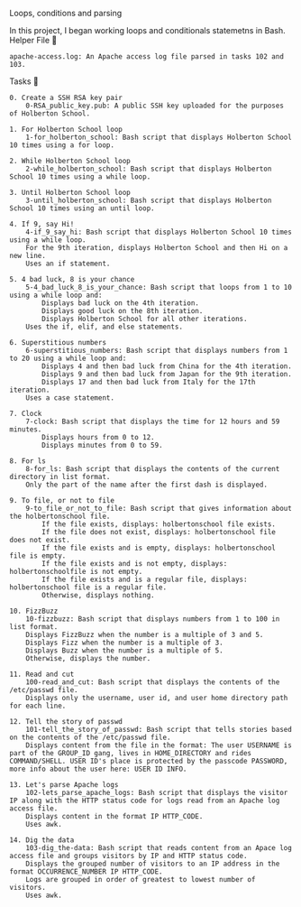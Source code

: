 Loops, conditions and parsing

In this project, I began working loops and conditionals statemetns in Bash.
Helper File 🙌

    apache-access.log: An Apache access log file parsed in tasks 102 and 103.

Tasks 📃

    0. Create a SSH RSA key pair
        0-RSA_public_key.pub: A public SSH key uploaded for the purposes of Holberton School.

    1. For Holberton School loop
        1-for_holberton_school: Bash script that displays Holberton School 10 times using a for loop.

    2. While Holberton School loop
        2-while_holberton_school: Bash script that displays Holberton School 10 times using a while loop.

    3. Until Holberton School loop
        3-until_holberton_school: Bash script that displays Holberton School 10 times using an until loop.

    4. If 9, say Hi!
        4-if_9_say_hi: Bash script that displays Holberton School 10 times using a while loop.
        For the 9th iteration, displays Holberton School and then Hi on a new line.
        Uses an if statement.

    5. 4 bad luck, 8 is your chance
        5-4_bad_luck_8_is_your_chance: Bash script that loops from 1 to 10 using a while loop and:
            Displays bad luck on the 4th iteration.
            Displays good luck on the 8th iteration.
            Displays Holberton School for all other iterations.
        Uses the if, elif, and else statements.

    6. Superstitious numbers
        6-superstitious_numbers: Bash script that displays numbers from 1 to 20 using a while loop and:
            Displays 4 and then bad luck from China for the 4th iteration.
            Displays 9 and then bad luck from Japan for the 9th iteration.
            Displays 17 and then bad luck from Italy for the 17th iteration.
        Uses a case statement.

    7. Clock
        7-clock: Bash script that displays the time for 12 hours and 59 minutes.
            Displays hours from 0 to 12.
            Displays minutes from 0 to 59.

    8. For ls
        8-for_ls: Bash script that displays the contents of the current directory in list format.
        Only the part of the name after the first dash is displayed.

    9. To file, or not to file
        9-to_file_or_not_to_file: Bash script that gives information about the holbertonschool file.
            If the file exists, displays: holbertonschool file exists.
            If the file does not exist, displays: holbertonschool file does not exist.
            If the file exists and is empty, displays: holbertonschool file is empty.
            If the file exists and is not empty, displays: holbertonschoolfile is not empty.
            If the file exists and is a regular file, displays: holbertonschool file is a regular file.
            Otherwise, displays nothing.

    10. FizzBuzz
        10-fizzbuzz: Bash script that displays numbers from 1 to 100 in list format.
        Displays FizzBuzz when the number is a multiple of 3 and 5.
        Displays Fizz when the number is a multiple of 3.
        Displays Buzz when the number is a multiple of 5.
        Otherwise, displays the number.

    11. Read and cut
        100-read_and_cut: Bash script that displays the contents of the /etc/passwd file.
        Displays only the username, user id, and user home directory path for each line.

    12. Tell the story of passwd
        101-tell_the_story_of_passwd: Bash script that tells stories based on the contents of the /etc/passwd file.
        Displays content from the file in the format: The user USERNAME is part of the GROUP_ID gang, lives in HOME_DIRECTORY and rides COMMAND/SHELL. USER ID's place is protected by the passcode PASSWORD, more info about the user here: USER ID INFO.

    13. Let's parse Apache logs
        102-lets_parse_apache_logs: Bash script that displays the visitor IP along with the HTTP status code for logs read from an Apache log access file.
        Displays content in the format IP HTTP_CODE.
        Uses awk.

    14. Dig the data
        103-dig_the-data: Bash script that reads content from an Apace log access file and groups visitors by IP and HTTP status code.
        Displays the grouped number of visitors to an IP address in the format OCCURRENCE_NUMBER IP HTTP_CODE.
        Logs are grouped in order of greatest to lowest number of visitors.
        Uses awk.

